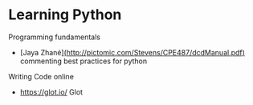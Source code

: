 # Learning Python 
Programming fundamentals
* [Jaya Zhané][(http://pictomic.com/Stevens/CPE487/dcdManual.pdf)](https://realpython.com/python-comments-guide/) commenting best practices for python


Writing Code online
* https://glot.io/ Glot


